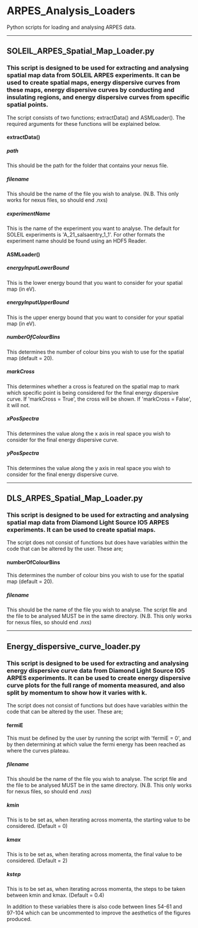 # ARPES_Analysis_Loaders
Python scripts for loading and analysing ARPES data.

---

## SOLEIL_ARPES_Spatial_Map_Loader.py
### This script is designed to be used for extracting and analysing spatial map data from SOLEIL ARPES experiments. It can be used to create spatial maps, energy dispersive curves from these maps, energy dispersive curves by conducting and insulating regions, and energy dispersive curves from specific spatial points.

The script consists of two functions; extractData() and ASMLoader(). The required arguments for these functions will be explained below.

#### extractData()
##### path
This should be the path for the folder that contains your nexus file.
##### filename
This should be the name of the file you wish to analyse. (N.B. This only works for nexus files, so should end .nxs)
##### experimentName
This is the name of the experiment you want to analyse. The default for SOLEIL experiments is 'A_21_salsaentry_1_1'. For other formats the experiment name should be found using an HDF5 Reader.

#### ASMLoader()
##### energyInputLowerBound
This is the lower energy bound that you want to consider for your spatial map (in eV).
##### energyInputUpperBound
This is the upper energy bound that you want to consider for your spatial map (in eV).
##### numberOfColourBins
This determines the number of colour bins you wish to use for the spatial map (default = 20).
##### markCross
This determines whether a cross is featured on the spatial map to mark which specific point is being considered for the final energy dispersive curve. If 'markCross = True', the cross will be shown. If 'markCross = False', it will not.
##### xPosSpectra
This determines the value along the x axis in real space you wish to consider for the final energy dispersive curve.
##### yPosSpectra
This determines the value along the y axis in real space you wish to consider for the final energy dispersive curve.

---
## DLS_ARPES_Spatial_Map_Loader.py
### This script is designed to be used for extracting and analysing spatial map data from Diamond Light Source IO5 ARPES experiments. It can be used to create spatial maps.

The script does not consist of functions but does have variables within the code that can be altered by the user. These are;

#### numberOfColourBins
This determines the number of colour bins you wish to use for the spatial map (default = 20).
##### filename
This should be the name of the file you wish to analyse. The script file and the file to be analysed MUST be in the same directory. (N.B. This only works for nexus files, so should end .nxs)

---
## Energy_dispersive_curve_loader.py
### This script is designed to be used for extracting and analysing energy dispersive curve data from Diamond Light Source IO5 ARPES experiments. It can be used to create energy dispersive curve plots for the full range of momenta measured, and also split by momentum to show how it varies with k.

The script does not consist of functions but does have variables within the code that can be altered by the user. These are;

#### fermiE
This must be defined by the user by running the script with 'fermiE = 0', and by then determining at which value the fermi energy has been reached as where the curves plateau.  
##### filename
This should be the name of the file you wish to analyse. The script file and the file to be analysed MUST be in the same directory. (N.B. This only works for nexus files, so should end .nxs)
##### kmin
This is to be set as, when iterating across momenta, the starting value to be considered. (Default = 0)
##### kmax
This is to be set as, when iterating across momenta, the final value to be considered. (Default = 2)
##### kstep
This is to be set as, when iterating across momenta, the steps to be taken between kmin and kmax. (Default = 0.4)

In addition to these variables there is also code between lines 54-61 and 97-104 which can be uncommented to improve the aesthetics of the figures produced.
